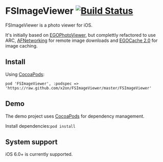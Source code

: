 # FSImageViewer [![Build Status](https://travis-ci.org/x2on/FSImageViewer.png)](https://travis-ci.org/x2on/FSImageViewer)


FSImageViewer is a photo viewer for iOS.

It's initially based on [EGOPhotoViewer](https://raw.github.com/enormego/PhotoViewer), but complettly refactored to use ARC, [AFNetworking](https://github.com/AFNetworking/AFNetworking) for remote image downloads and [EGOCache 2.0](https://github.com/enormego/EGOCache) for image caching.

## Install
Using [CocoaPods](http://cocoapods.org/):

`pod 'FSImageViewer', :podspec => 'https://raw.github.com/x2on/FSImageViewer/master/FSImageViewer'`

## Demo

The demo project uses [CocoaPods](http://cocoapods.org/) for dependency management.

Install dependencies:`pod install`

## System support
iOS 6.0+ is currently supported.
